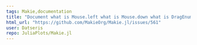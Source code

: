 ```yaml
---
tags: Makie,documentation
title: "Document what is Mouse.left what is Mouse.down what is DragEnum etc."
html_url: "https://github.com/MakieOrg/Makie.jl/issues/561"
user: Datseris
repo: JuliaPlots/Makie.jl
---
```


